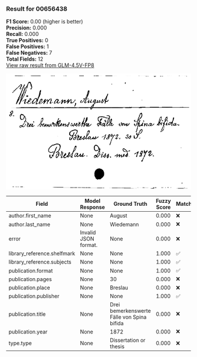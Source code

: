 ### Result for 00656438
**F1 Score:** 0.00 (higher is better)<br>**Precision:** 0.000<br>**Recall:** 0.000<br>**True Positives:** 0<br>**False Positives:** 1<br>**False Negatives:** 7<br>**Total Fields:** 12<br>[View raw result from GLM-4.5V-FP8](https://github.com/RISE-UNIBAS/humanities_data_benchmark/blob/main/results/2025-10-17/T0242/request_T0242_00656438.json)

<img src="https://github.com/RISE-UNIBAS/humanities_data_benchmark/blob/main/benchmarks/zettelkatalog/images/00656438.jpg?raw=true" alt="00656438" width="600px">

| Field | Model Response | Ground Truth | Fuzzy Score | Match |
|-------|----------------|--------------|-------------|-------|
| author.first_name | None | August | 0.000 | ❌ |
| author.last_name | None | Wiedemann | 0.000 | ❌ |
| error | Invalid JSON format. | None | 0.000 | ❌ |
| library_reference.shelfmark | None | None | 1.000 | ✅ |
| library_reference.subjects | None | None | 1.000 | ✅ |
| publication.format | None | None | 1.000 | ✅ |
| publication.pages | None | 30 | 0.000 | ❌ |
| publication.place | None | Breslau | 0.000 | ❌ |
| publication.publisher | None | None | 1.000 | ✅ |
| publication.title | None | Drei bemerkenswerte Fälle von Spina bifida | 0.000 | ❌ |
| publication.year | None | 1872 | 0.000 | ❌ |
| type.type | None | Dissertation or thesis | 0.000 | ❌ |
